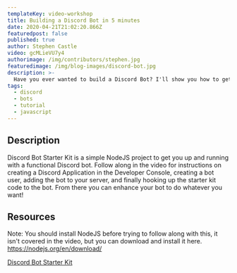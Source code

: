 ```yaml
---
templateKey: video-workshop
title: Building a Discord Bot in 5 minutes
date: 2020-04-21T21:02:20.866Z
featuredpost: false
published: true
author: Stephen Castle
video: gcMLieVU7y4
authorimage: /img/contributors/stephen.jpg
featuredimage: /img/blog-images/discord-bot.jpg
description: >-
  Have you ever wanted to build a Discord Bot? I'll show you how to get started fast.
tags:
  - discord
  - bots
  - tutorial
  - javascript
---
```


## Description

Discord Bot Starter Kit is a simple NodeJS project to get you up and running with a functional Discord bot. Follow along in the video for instructions on creating a Discord Application in the Developer Console, creating a bot user, adding the bot to your server, and finally hooking up the starter kit code to the bot. From there you can enhance your bot to do whatever you want!

## Resources

Note: You should install NodeJS before trying to follow along with this, it isn't covered in the video, but you can download and install it here. https://nodejs.org/en/download/

[Discord Bot Starter Kit](https://github.com/codeworkshop-dev/discord-bot-starter-kit)
